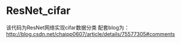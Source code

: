 # ResNet_cifar
该代码为ResNet网络实现cifar数据分类
配套blog为：
http://blog.csdn.net/chaipp0607/article/details/75577305#comments
